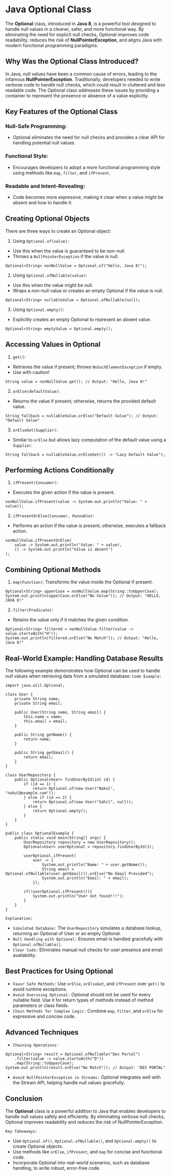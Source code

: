 # Java Optional Class
The **Optional** class, introduced in **Java 8**, is a powerful tool designed to handle null values in a cleaner, safer, and more functional way. By eliminating the need for explicit null checks, Optional improves code readability, reduces the risk of **NullPointerException**, and aligns Java with modern functional programming paradigms.

## Why Was the Optional Class Introduced?
In Java, null values have been a common cause of errors, leading to the infamous **NullPointerException**. Traditionally, developers needed to write verbose code to handle null checks, which could result in cluttered and less readable code.
The Optional class addresses these issues by providing a container to represent the presence or absence of a value explicitly.

## Key Features of the Optional Class
### Null-Safe Programming:
* Optional eliminates the need for null checks and provides a clear API for handling potential null values.

### Functional Style:
* Encourages developers to adopt a more functional programming style using methods like `map`, `filter`, and `ifPresent`.

### Readable and Intent-Revealing:
* Code becomes more expressive, making it clear when a value might be absent and how to handle it.

## Creating Optional Objects
There are three ways to create an Optional object:
1. Using `Optional.of(value)`:
* Use this when the value is guaranteed to be non-null.
* Throws a `NullPointerException` if the value is null.
```
Optional<String> nonNullValue = Optional.of("Hello, Java 8!");
```

2. Using `Optional.ofNullable(value)`:
* Use this when the value might be null.
* Wraps a non-null value or creates an empty Optional if the value is null.
```
Optional<String> nullableValue = Optional.ofNullable(null);
```

3. Using `Optional.empty()`:
* Explicitly creates an empty Optional to represent an absent value.
```
Optional<String> emptyValue = Optional.empty();
```

## Accessing Values in Optional
1. `get()`:
* Retrieves the value if present; throws `NoSuchElementException` if empty.
* Use with caution!
```
String value = nonNullValue.get(); // Output: "Hello, Java 8!"
```

2. `orElse(defaultValue)`:
* Returns the value if present; otherwise, returns the provided default value.
```
String fallback = nullableValue.orElse("Default Value"); // Output: "Default Value"
```

3. `orElseGet(Supplier)`:
* Similar to `orElse` but allows lazy computation of the default value using a `Supplier`.
```
String fallback = nullableValue.orElseGet(() -> "Lazy Default Value");
```

## Performing Actions Conditionally
1. `ifPresent(Consumer)`:
* Executes the given action if the value is present.
```
nonNullValue.ifPresent(value -> System.out.println("Value: " + value));
```

2. `ifPresentOrElse(Consumer, Runnable)`:
* Performs an action if the value is present; otherwise, executes a fallback action.
```
nonNullValue.ifPresentOrElse(
    value -> System.out.println("Value: " + value),
    () -> System.out.println("Value is absent")
);
```

## Combining Optional Methods
1. `map(Function)`:
Transforms the value inside the Optional if present.
```
Optional<String> upperCase = nonNullValue.map(String::toUpperCase);
System.out.println(upperCase.orElse("No Value")); // Output: "HELLO, JAVA 8!"
```

2. `filter(Predicate)`:
* Retains the value only if it matches the given condition.
```
Optional<String> filtered = nonNullValue.filter(value -> value.startsWith("H"));
System.out.println(filtered.orElse("No Match")); // Output: "Hello, Java 8!"
```

## Real-World Example: Handling Database Results
The following example demonstrates how Optional can be used to handle null values when retrieving data from a simulated database:
`Code Example:`
```
import java.util.Optional;

class User {
    private String name;
    private String email;

    public User(String name, String email) {
        this.name = name;
        this.email = email;
    }

    public String getName() {
        return name;
    }

    public String getEmail() {
        return email;
    }
}

class UserRepository {
    public Optional<User> findUserById(int id) {
        if (id == 1) {
            return Optional.of(new User("Nakul", "nakul@example.com"));
        } else if (id == 2) {
            return Optional.of(new User("Sahil", null));
        } else {
            return Optional.empty();
        }
    }
}

public class OptionalExample {
    public static void main(String[] args) {
        UserRepository repository = new UserRepository();
        Optional<User> userOptional = repository.findUserById(1);

        userOptional.ifPresent(
            user -> {
                System.out.println("Name: " + user.getName());
                String email = Optional.ofNullable(user.getEmail()).orElse("No Email Provided");
                System.out.println("Email: " + email);
            });

        if(!userOptional.ifPresent()){
            System.out.println("User not found!!!");
        }
    }
}
```

`Explanation:`
* `Simulated Database:` The `UserRepository` simulates a database lookup, returning an Optional of User or an empty Optional.
* `Null Handling with Optional:` Ensures email is handled gracefully with `Optional.ofNullable()`.
* `Clear Code:` Eliminates manual null checks for user presence and email availability.

## Best Practices for Using Optional
* `Favor Safe Methods:` Use `orElse`, `orElseGet`, and `ifPresent` over `get()` to avoid runtime exceptions.
* `Avoid Overusing Optional:` Optional should not be used for every nullable field. Use it for return types of methods instead of method parameters or class fields.
* `Chain Methods for Complex Logic:` Combine `map`, `filter`, and `orElse` for expressive and concise code.

## Advanced Techniques
* `Chaining Operations:`
```
Optional<String> result = Optional.ofNullable("Dev Portal")
    .filter(value -> value.startsWith("D"))
    .map(String::toUpperCase);
System.out.println(result.orElse("No Match")); // Output: "DEV PORTAL"
```

* `Avoid NullPointerException in Streams:` Optional integrates well with the Stream API, helping handle null values gracefully.

## Conclusion
The **Optional** class is a powerful addition to Java that enables developers to handle null values safely and efficiently. By eliminating verbose null checks, Optional improves readability and reduces the risk of NullPointerException.

`Key Takeaways:`
* Use `Optional.of()`, `Optional.ofNullable()`, and `Optional.empty()` to create Optional objects.
* Use methods like `orElse`, `ifPresent`, and `map` for concise and functional code.
* Incorporate Optional into real-world scenarios, such as database handling, to write robust, error-free code.